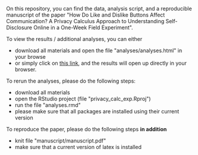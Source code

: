 On this repository, you can find the data, analysis script, and a reproducible manuscript of the paper "How Do Like and Dislike Buttons Affect Communication? A Privacy Calculus Approach to Understanding Self-Disclosure Online in a One-Week Field Experiment". 

To view the results / additional analyses, you can either
 - download all materials and open the file "analyses/analyses.html" in your browse
 - or simply click on <a href="https://htmlpreview.github.io/?https://github.com/tdienlin/privacy_calc_exp/blob/master/analyses/analyses.html" target="_blank">this link</a>, and the results will open up directly in your browser.
 
To rerun the analyses, please do the following steps:

 - download all materials
 - open the RStudio project (file "privacy_calc_exp.Rproj")
 - run the file "analyses.rmd"
 - please make sure that all packages are installed using their current version
 
To reproduce the paper, please do the following steps **in addition**

 - knit file "manuscript/manuscript.pdf"
 - make sure that a current version of latex is installed

